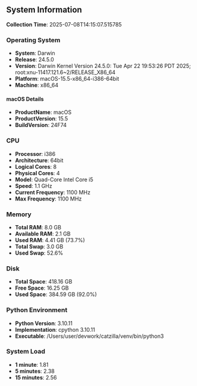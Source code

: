 ## System Information

**Collection Time**: 2025-07-08T14:15:07.515785

### Operating System
- **System**: Darwin
- **Release**: 24.5.0
- **Version**: Darwin Kernel Version 24.5.0: Tue Apr 22 19:53:26 PDT 2025; root:xnu-11417.121.6~2/RELEASE_X86_64
- **Platform**: macOS-15.5-x86_64-i386-64bit
- **Machine**: x86_64

#### macOS Details
- **ProductName**: macOS
- **ProductVersion**: 15.5
- **BuildVersion**: 24F74

### CPU
- **Processor**: i386
- **Architecture**: 64bit
- **Logical Cores**: 8
- **Physical Cores**: 4
- **Model**: Quad-Core Intel Core i5
- **Speed**: 1.1 GHz
- **Current Frequency**: 1100 MHz
- **Max Frequency**: 1100 MHz

### Memory
- **Total RAM**: 8.0 GB
- **Available RAM**: 2.1 GB
- **Used RAM**: 4.41 GB (73.7%)
- **Total Swap**: 3.0 GB
- **Used Swap**: 52.6%

### Disk
- **Total Space**: 418.16 GB
- **Free Space**: 16.25 GB
- **Used Space**: 384.59 GB (92.0%)

### Python Environment
- **Python Version**: 3.10.11
- **Implementation**: cpython 3.10.11
- **Executable**: /Users/user/devwork/catzilla/venv/bin/python3

### System Load
- **1 minute**: 1.81
- **5 minutes**: 2.38
- **15 minutes**: 2.56
